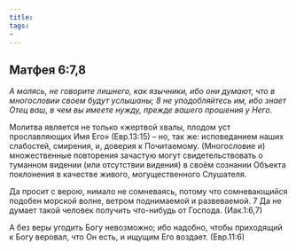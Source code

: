 ```yaml
---
title: 
tags: 
- 
---
```


## Матфея 6:7,8

*А молясь, не говорите лишнего, как язычники, ибо они думают, что в многословии своем будут услышаны; 8 не уподобляйтесь им, ибо знает Отец ваш, в чем вы имеете нужду, прежде вашего прошения у Него.*

Молитва является не только «жертвой хвалы, плодом уст прославляющих Имя Его» (Евр.13:15) – но, так же: исповеданием наших слабостей, смирения, и, доверия к Почитаемому. (Многословие и) множественные повторения зачастую могут свидетельствовать о туманном видении (или отсутствии видения) в своём сознании Объекта поклонения в качестве живого, могущественного Слушателя. 

Да просит с верою, нимало не сомневаясь, потому что сомневающийся подобен морской волне, ветром поднимаемой и развеваемой. 7 Да не думает такой человек получить что-нибудь от Господа. (Иак.1:6,7)

А без веры угодить Богу невозможно; ибо надобно, чтобы приходящий к Богу веровал, что Он есть, и ищущим Его воздает. (Евр.11:6)